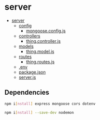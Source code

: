 # server

- [server](./README.md)
  - [config](./mongoose.config.js)
    - [mongoose.config.js](./config/mongoose.config.js)
  - [controllers](./controllers/thing.controller.js)
    - [thing.controller.js](./controllers/thing.controller.js)
  - [models](./models/thing.model.js)
    - [thing.model.js](./models/thing.model.js) 
  - [routes](./routes/thing.routes.js)
    - [thing.routes.js](./routes/thing.routes.js)
  - [.env](./.env)
  - [package.json](./package.json)
  - [server.js](./server.js)

## Dependencies

```bash
npm i[nstall] express mongoose cors dotenv
```

```bash
npm i[nstall] --save-dev nodemon
```
